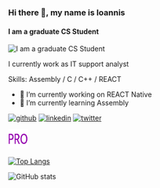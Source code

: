 ### Hi there 👋, my name is Ioannis
#### I am a graduate CS Student
![I am a graduate CS Student](https://arturssmirnovs.github.io/github-profile-readme-generator/images/banner.png)

I currently work as IT support analyst

Skills: Assembly / C / C++ / REACT 

- 🔭 I’m currently working on REACT Native 
- 🌱 I’m currently learning Assembly 


[<img src='https://cdn.jsdelivr.net/npm/simple-icons@3.0.1/icons/github.svg' alt='github' height='40'>](https://github.com/IoannisCh)  [<img src='https://cdn.jsdelivr.net/npm/simple-icons@3.0.1/icons/linkedin.svg' alt='linkedin' height='40'>](https://www.linkedin.com/in/ioannis-chantolios/)  [<img src='https://cdn.jsdelivr.net/npm/simple-icons@3.0.1/icons/twitter.svg' alt='twitter' height='40'>](https://twitter.com/I_Chantolios)  

<a href='https://github.com/pricing'><img src='https://raw.githubusercontent.com/acervenky/animated-github-badges/master/assets/pro.gif' width='40' height='40'></a> 

[![Top Langs](https://github-readme-stats.vercel.app/api/top-langs/?username=IoannisCh)](https://github.com/anuraghazra/github-readme-stats)

![GitHub stats](https://github-readme-stats.vercel.app/api?username=IoannisCh&show_icons=true)  

